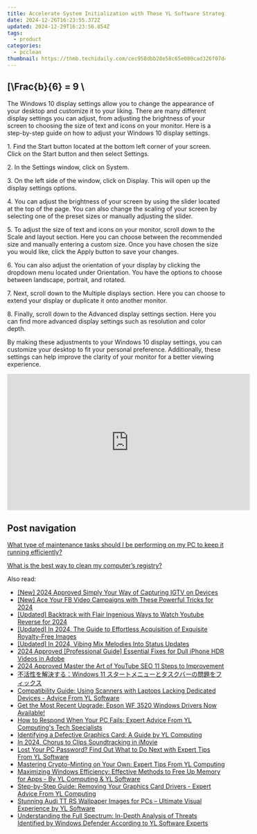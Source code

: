 ```yaml
---
title: Accelerate System Initialization with These YL Software Strategies
date: 2024-12-26T16:23:55.372Z
updated: 2024-12-29T16:23:56.854Z
tags:
  - product
categories:
  - pcclean
thumbnail: https://thmb.techidaily.com/cec958dbb28e58c65e080cad326f07d4e7cdd67a50648dc244def701160f50d9.png
---
```


## \[\Frac{b}{6} = 9 \

The Windows 10 display settings allow you to change the appearance of your desktop and customize it to your liking. There are many different display settings you can adjust, from adjusting the brightness of your screen to choosing the size of text and icons on your monitor. Here is a step-by-step guide on how to adjust your Windows 10 display settings. 

1\. Find the Start button located at the bottom left corner of your screen. Click on the Start button and then select Settings.

2\. In the Settings window, click on System.

3\. On the left side of the window, click on Display. This will open up the display settings options. 

4\. You can adjust the brightness of your screen by using the slider located at the top of the page. You can also change the scaling of your screen by selecting one of the preset sizes or manually adjusting the slider.

5\. To adjust the size of text and icons on your monitor, scroll down to the Scale and layout section. Here you can choose between the recommended size and manually entering a custom size. Once you have chosen the size you would like, click the Apply button to save your changes.

6\. You can also adjust the orientation of your display by clicking the dropdown menu located under Orientation. You have the options to choose between landscape, portrait, and rotated.

7\. Next, scroll down to the Multiple displays section. Here you can choose to extend your display or duplicate it onto another monitor.

8\. Finally, scroll down to the Advanced display settings section. Here you can find more advanced display settings such as resolution and color depth. 

By making these adjustments to your Windows 10 display settings, you can customize your desktop to fit your personal preference. Additionally, these settings can help improve the clarity of your monitor for a better viewing experience.

<!-- affiliate ads begin -->
<iframe width="560" height="315" src="https://www.youtube.com/embed/GU08CQVsZz0?si=V-SvPfzRsQysMS0e" title="YouTube video player" frameborder="0" allow="accelerometer; autoplay; clipboard-write; encrypted-media; gyroscope; picture-in-picture; web-share" referrerpolicy="strict-origin-when-cross-origin" allowfullscreen></iframe>
<!-- affiliate ads end -->

## Post navigation

[What type of maintenance tasks should I be performing on my PC to keep it running efficiently?](https://tools.techidaily.com/pcclean/products/)

[What is the best way to clean my computer’s registry?](https://tools.techidaily.com/pcclean/products/)

<ins class="adsbygoogle"
     style="display:block"
     data-ad-format="autorelaxed"
     data-ad-client="ca-pub-7571918770474297"
     data-ad-slot="1223367746"></ins>

<ins class="adsbygoogle"
     style="display:block"
     data-ad-client="ca-pub-7571918770474297"
     data-ad-slot="8358498916"
     data-ad-format="auto"
     data-full-width-responsive="true"></ins>

<span class="atpl-alsoreadstyle">Also read:</span>
<div><ul>
<li><a href="https://instagram-video-recordings.techidaily.com/new-2024-approved-simply-your-way-of-capturing-igtv-on-devices/"><u>[New] 2024 Approved Simply Your Way of Capturing IGTV on Devices</u></a></li>
<li><a href="https://facebook-videos.techidaily.com/new-ace-your-fb-video-campaigns-with-these-powerful-tricks-for-2024/"><u>[New] Ace Your FB Video Campaigns with These Powerful Tricks for 2024</u></a></li>
<li><a href="https://facebook-video-footage.techidaily.com/updated-backtrack-with-flair-ingenious-ways-to-watch-youtube-reverse-for-2024/"><u>[Updated] Backtrack with Flair Ingenious Ways to Watch Youtube Reverse for 2024</u></a></li>
<li><a href="https://fox-helps.techidaily.com/updated-in-2024-the-guide-to-effortless-acquisition-of-exquisite-royalty-free-images/"><u>[Updated] In 2024, The Guide to Effortless Acquisition of Exquisite Royalty-Free Images</u></a></li>
<li><a href="https://fox-glue.techidaily.com/updated-in-2024-vibing-mix-melodies-into-status-updates/"><u>[Updated] In 2024, Vibing Mix Melodies Into Status Updates</u></a></li>
<li><a href="https://vp-tips.techidaily.com/2024-approved-professional-guide-essential-fixes-for-dull-iphone-hdr-videos-in-adobe/"><u>2024 Approved [Professional Guide] Essential Fixes for Dull iPhone HDR Videos in Adobe</u></a></li>
<li><a href="https://youtube-lab.techidaily.com/approved-master-the-art-of-youtube-seo-11-steps-to-improvement/"><u>2024 Approved Master the Art of YouTube SEO 11 Steps to Improvement</u></a></li>
<li><a href="https://solve-hot.techidaily.com/1728503562201-windows-11/"><u>不活性を解決する：Windows 11 スタートメニューとタスクバーの問題をフィックス</u></a></li>
<li><a href="https://discover-fantastic.techidaily.com/compatibility-guide-using-scanners-with-laptops-lacking-dedicated-devices-advice-from-yl-software/"><u>Compatibility Guide: Using Scanners with Laptops Lacking Dedicated Devices - Advice From YL Software</u></a></li>
<li><a href="https://hardware-updates.techidaily.com/get-the-most-recent-upgrade-epson-wf-3520-windows-drivers-now-available/"><u>Get the Most Recent Upgrade: Epson WF 3520 Windows Drivers Now Available!</u></a></li>
<li><a href="https://discover-fantastic.techidaily.com/how-to-respond-when-your-pc-fails-expert-advice-from-yl-computings-tech-specialists/"><u>How to Respond When Your PC Fails: Expert Advice From YL Computing's Tech Specialists</u></a></li>
<li><a href="https://discover-fantastic.techidaily.com/identifying-a-defective-graphics-card-a-guide-by-yl-computing/"><u>Identifying a Defective Graphics Card: A Guide by YL Computing</u></a></li>
<li><a href="https://extra-lessons.techidaily.com/in-2024-chorus-to-clips-soundtracking-in-imovie/"><u>In 2024, Chorus to Clips Soundtracking in iMovie</u></a></li>
<li><a href="https://discover-fantastic.techidaily.com/lost-your-pc-password-find-out-what-to-do-next-with-expert-tips-from-yl-software/"><u>Lost Your PC Password? Find Out What to Do Next with Expert Tips From YL Software</u></a></li>
<li><a href="https://discover-fantastic.techidaily.com/mastering-crypto-minting-on-your-own-expert-tips-from-yl-computing/"><u>Mastering Crypto-Minting on Your Own: Expert Tips From YL Computing</u></a></li>
<li><a href="https://discover-fantastic.techidaily.com/maximizing-windows-efficiency-effective-methods-to-free-up-memory-for-apps-by-yl-computing-and-yl-software/"><u>Maximizing Windows Efficiency: Effective Methods to Free Up Memory for Apps - By YL Computing & YL Software</u></a></li>
<li><a href="https://discover-fantastic.techidaily.com/step-by-step-guide-removing-your-graphics-card-drivers-expert-advice-from-yl-computing/"><u>Step-by-Step Guide: Removing Your Graphics Card Drivers - Expert Advice From YL Computing</u></a></li>
<li><a href="https://discover-fantastic.techidaily.com/stunning-audi-tt-rs-wallpaper-images-for-pcs-ultimate-visual-experience-by-yl-software/"><u>Stunning Audi TT RS Wallpaper Images for PCs – Ultimate Visual Experience by YL Software</u></a></li>
<li><a href="https://discover-fantastic.techidaily.com/understanding-the-full-spectrum-in-depth-analysis-of-threats-identified-by-windows-defender-according-to-yl-software-experts/"><u>Understanding the Full Spectrum: In-Depth Analysis of Threats Identified by Windows Defender According to YL Software Experts</u></a></li>
</ul></div>

